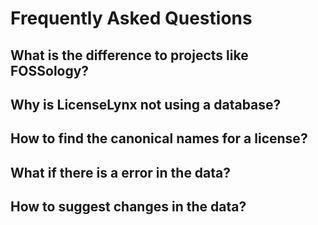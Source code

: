 # Frequently Asked Questions

## What is the difference to projects like FOSSology?

## Why is LicenseLynx not using a database?

## How to find the canonical names for a license?

## What if there is a error in the data?

## How to suggest changes in the data?
